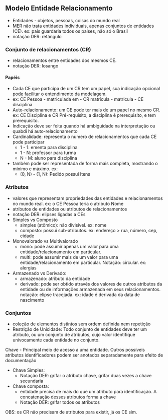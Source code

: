 ## Modelo Entidade Relacionamento

- Entidades - objetos, pessoas, coisas do mundo real
- MER não trata entidades individuais, apenas conjuntos de entidades (CE). ex: país guardaria todos os paises, não só o Brasil
- notação DER: retângulo

### Conjunto de relacionamentos (CR)
- relacionamentos entre entidades dos mesmos CE.
- notação DER: losango
#### Papéis
- Cada CE que participa de um CR tem um papel, sua indicação opcional pode facilitar o entendimento da modelagem.
- ex: CE Pessoa - matriculada em - CR matrícula - matricula - CE disciplina
- Auto-relacionamento: um CE pode ter mais de um papel no mesmo CR. ex: CE Disciplina e CR Pré-requisito, a disciplina é prerequisito, e tem prerequisito.
- Indicação deve ser feita quando há ambiguidade na interpretação ou quabdi há auto-relacionamento
- Cardinalidade: representa o numero de relacionamentos que cada CE pode participar
  - 1 - 1: ementa para disciplina
  - 1 - N: professor para turma
  - N - M: aluno para disciplina
- também pode ser representada de forma mais completa, mostrando o mínimo e máximo. ex: 
  - (0, N) - (1, N): Pedido possui Itens
  
### Atributos 
- valores que representam propriedades das entidades e relacionamentos no mundo real. ex: o CE Pessoa teria o atributo Nome
- atributos de entidades ou atributos de relacionamentos
- notação DER: elipses ligadas a CEs
- Simples vs Composto
  - simples (atômico): não divisivel. ex: nome
  - composto: possui sub-atributos. ex: endereço > rua, número, cep, cidade
- Monovalorado vs Multivalorado
  - mono: pode assumir apenas um valor para uma entidade/relacionamento em particular. 
  - multi: pode assumir mais de um valor para uma entidade/relacionamento em particular. Notação: circular. ex: alergias
- Armazenado vs Derivado:
  - armazenado: atributo da entidade
  - derivado: pode ser obtido através dos valores de outros atributos da entidade ou de informações armazenada em seus relacionamentos. notação: elipse tracejada. ex: idade é derivada da data de nascimento

### Conjuntos
- coleção de elementos distintos sem ordem definida nem repetição
- Restrição de Unicidade: Todo conjunto de entidades deve ter um atributo, ou um conjunto de atributos, cujo valor identifique univocamente cada entidade no conjunto.

Chave - Principal meio de acesso a uma entidade. Outros possíveis atributos identificadores podem ser anotados separadamente para efeito de documentação

- Chave Simples:
  - Notação DER: grifar o atributo chave, grifar duas vezes a chave secundaria
- Chave composta:
  - entidade precisa de mais do que um atributo para identificação. A concatenação desses atributos forma a chave
  - Notação DER: grifar todos os atributos

OBS: os CR não precisam de atributos para existir, já os CE sim.

